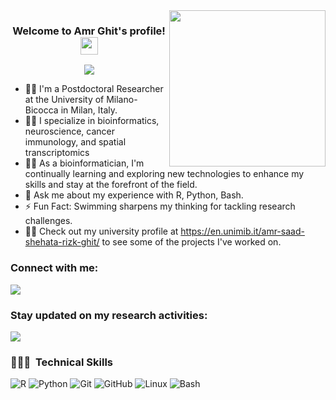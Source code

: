
<img width="250" align="right" src="https://c.tenor.com/_DOBjnGspYAAAAAM/code-coding.gif">

<h3 align="center">
  Welcome to Amr Ghit's profile!
  <img src="https://media.giphy.com/media/hvRJCLFzcasrR4ia7z/giphy.gif" width="28">
</h3>

<!-- Typing SVG by DenverCoder1 - https://github.com/DenverCoder1/readme-typing-svg -->
<p align="center">
  <a href="https://github.com/DenverCoder1/readme-typing-svg"><img src="https://readme-typing-svg.herokuapp.com/?lines=Bioinformatician;Always%20learning%20new%20things&font=Fira%20Code&center=true&width=440&height=45&color=f75c7e&vCenter=true&size=22"></a>
</p> 

- 🤵🏻 I'm a Postdoctoral Researcher at the University of Milano-Bicocca in Milan, Italy.
- 👨‍🔬 I specialize in bioinformatics, neuroscience, cancer immunology, and spatial transcriptomics
- 👨‍💻 As a bioinformatician, I'm continually learning and exploring new technologies to enhance my skills and stay at the forefront of the field.
- 💬 Ask me about my experience with R, Python, Bash.
- ⚡ Fun Fact: Swimming sharpens my thinking for tackling research challenges.
- 👨‍💻 Check out my university profile at https://en.unimib.it/amr-saad-shehata-rizk-ghit/ to see some of the projects I've worked on.


### Connect with me:

<a href="https://www.linkedin.com/in/amr-ghit-333280364" target="_blank">
  <img src="https://img.shields.io/badge/-Amr%20Ghit-0077B5?style=for-the-badge"/>
</a>



### Stay updated on my research activities:
<a href="https://scholar.google.com/citations?user=CRUzeokAAAAJ&hl=en" target="_blank">
  <img src="https://img.shields.io/badge/-Amr%20Ghit-28a745?style=for-the-badge"/>
</a>




### 👩🏻‍💻 &nbsp;Technical Skills
![R](https://img.shields.io/badge/-R-276DC3?style=for-the-badge&logo=r&logoColor=white) 
![Python](https://img.shields.io/badge/-Python-3776AB?style=for-the-badge&logo=python&logoColor=white) 
![Git](https://img.shields.io/badge/-Git-F05032?style=for-the-badge&logo=git&logoColor=white) 
![GitHub](https://img.shields.io/badge/-GitHub-181717?style=for-the-badge&logo=github&logoColor=white) 
![Linux](https://img.shields.io/badge/-Linux-FCC624?style=for-the-badge&logo=linux&logoColor=black) 
![Bash](https://img.shields.io/badge/-Bash-4EAA25?style=for-the-badge&logo=gnu-bash&logoColor=white)




